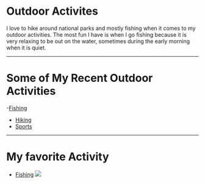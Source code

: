 # Outdoor Activites
I love to hike around national parks and mostly fishing when it comes to my outdoor activities. The most fun I have is when I go fishing because it is very relaxing to be out on the water, sometimes during the early morning when it is quiet.

___
# Some of My Recent Outdoor Activities
-[Fishing](https://www.funlake.com/Fishing?category=Marine&type=Recreation&fieldQueries=marine-attribute|FishGuide)
- [Hiking](https://mostateparks.com/park/ha-ha-tonka-state-park)
- [Sports](https://www.mizzourec.com/facilities/outdoor/stankowski/)

___
# My favorite Activity
- [Fishing](https://www.funlake.com/Fishing?category=Marine&type=Recreation&fieldQueries=marine-attribute|FishGuide)
![](https://bloximages.chicago2.vip.townnews.com/lakeexpo.com/content/tncms/assets/v3/editorial/0/89/08904fca-6800-11e8-ab85-fbc903b253f3/5b154717dcaa4.image.jpg?resize=1200%2C800)
